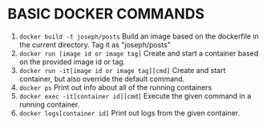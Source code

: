 # BASIC DOCKER COMMANDS
1. `docker build -t joseph/posts` Build an image based on the dockerfile in the current directory. Tag it as "joseph/posts"
2. `docker run [image id or image tag]` Create and start a container based on the provided image id or tag.
3. `docker run -it[image id or image tag][cmd]` Create and start container, but also override the default command.
4. `docker ps` Print out info about all of the running containers
5. `docker exec -it[container id][cmd]` Execute the given command in a running container.
6. `docker logs[container id]` Print out logs from the given container.
